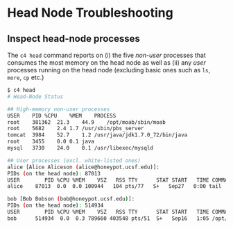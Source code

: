 # Head Node Troubleshooting

## Inspect head-node processes

The `c4 head` command reports on (i) the five _non-user_ processes that consumes the most memory on the head node as well as (ii) any _user_ processes running on the head node (excluding basic ones such as `ls`, `more`, `cp` etc.)
 
```sh
$ c4 head
# Head-Node Status

## High-memory non-user processes
USER	PID	%CPU	%MEM	PROCESS
root	381362	21.3	44.9	/opt/moab/sbin/moab
root	5682	2.4	1.7	/usr/sbin/pbs_server
tomcat	3984	52.7	1.2	/usr/java/jdk1.7.0_72/bin/java
root	3455	0.0	0.1	java
mysql	3730	24.0	0.1	/usr/libexec/mysqld

## User processes (excl. white-listed ones)
alice [Alice Aliceson (alice@honeypot.ucsf.edu)]:
PIDs (on the head node): 87013
USER        PID %CPU %MEM    VSZ   RSS TTY      STAT START   TIME COMMAND
alice    87013  0.0  0.0 100944   104 pts/77   S+   Sep27   0:00 tail -f pilot.minfi.R.out

bob [Bob Bobson (bob@honeypot.ucsf.edu)]:
PIDs (on the head node): 514934
USER        PID %CPU %MEM    VSZ   RSS TTY      STAT START   TIME COMMAND
bob      514934  0.0  0.3 789660 403548 pts/51  S+   Sep16   1:05 /opt/R/R-3.2.0/lib64/R/bin/exec/R
```

